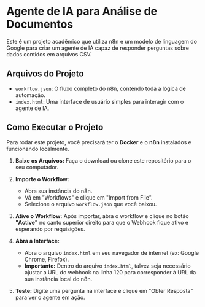 # Agente de IA para Análise de Documentos

Este é um projeto acadêmico que utiliza n8n e um modelo de linguagem do Google para criar um agente de IA capaz de responder perguntas sobre dados contidos em arquivos CSV.

## Arquivos do Projeto

* `workflow.json`: O fluxo completo do n8n, contendo toda a lógica de automação.
* `index.html`: Uma interface de usuário simples para interagir com o agente de IA.

## Como Executar o Projeto

Para rodar este projeto, você precisará ter o **Docker** e o **n8n** instalados e funcionando localmente.

1.  **Baixe os Arquivos:** Faça o download ou clone este repositório para o seu computador.

2.  **Importe o Workflow:**
    * Abra sua instância do n8n.
    * Vá em "Workflows" e clique em "Import from File".
    * Selecione o arquivo `workflow.json` que você baixou.

3.  **Ative o Workflow:** Após importar, abra o workflow e clique no botão **"Active"** no canto superior direito para que o Webhook fique ativo e esperando por requisições.

4.  **Abra a Interface:**
    * Abra o arquivo `index.html` em seu navegador de internet (ex: Google Chrome, Firefox).
    * **Importante:** Dentro do arquivo `index.html`, talvez seja necessário ajustar a URL do webhook na linha 120 para corresponder à URL da sua instância local do n8n.

5.  **Teste:** Digite uma pergunta na interface e clique em "Obter Resposta" para ver o agente em ação.

